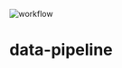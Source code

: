 ![workflow](https://github.com/zablon-oigo/data-pipeline/actions/workflows/ci.yml/badge.svg)

# data-pipeline